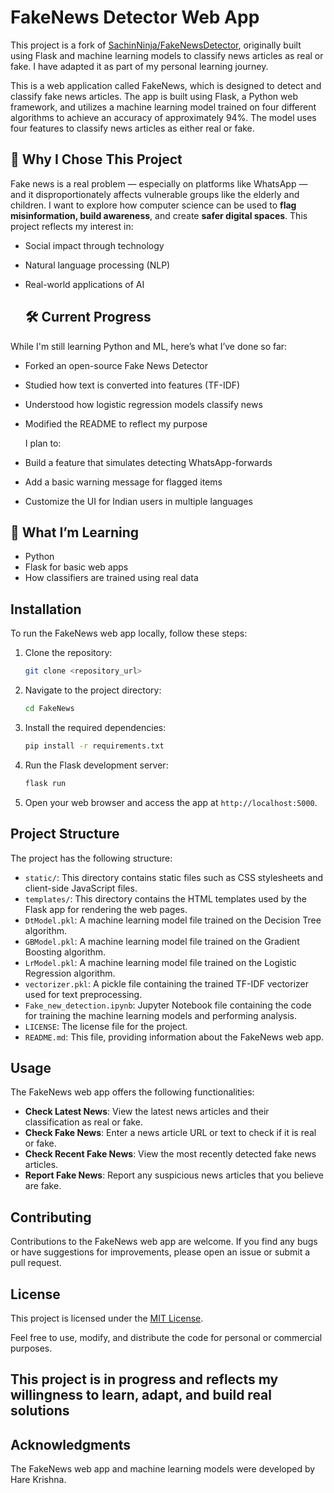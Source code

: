 # FakeNews Detector Web App
This project is a fork of [SachinNinja/FakeNewsDetector](https://github.com/SachinNinja/FakeNewsDetector), originally built using Flask and machine learning models to classify news articles as real or fake. I have adapted it as part of my personal learning journey.

This is a web application called FakeNews, which is designed to detect and classify fake news articles. The app is built using Flask, a Python web framework, and utilizes a machine learning model trained on four different algorithms to achieve an accuracy of approximately 94%. The model uses four features to classify news articles as either real or fake.

## 🌟 Why I Chose This Project

Fake news is a real problem — especially on platforms like WhatsApp — and it disproportionately affects vulnerable groups like the elderly and children. I want to explore how computer science can be used to **flag misinformation, build awareness**, and create **safer digital spaces**.
This project reflects my interest in:
- Social impact through technology
- Natural language processing (NLP)
- Real-world applications of AI

  
  ## 🛠️ Current Progress

While I'm still learning Python and ML, here’s what I’ve done so far:
- Forked an open-source Fake News Detector
- Studied how text is converted into features (TF-IDF)
- Understood how logistic regression models classify news
- Modified the README to reflect my purpose

  I plan to:
- Build a feature that simulates detecting WhatsApp-forwards
- Add a basic warning message for flagged items
- Customize the UI for Indian users in multiple languages


## 🧠 What I’m Learning
- Python
- Flask for basic web apps
- How classifiers are trained using real data


## Installation

To run the FakeNews web app locally, follow these steps:

1. Clone the repository:
   ```bash
   git clone <repository_url>
   ```

2. Navigate to the project directory:
   ```bash
   cd FakeNews
   ```

3. Install the required dependencies:
   ```bash
   pip install -r requirements.txt
   ```

4. Run the Flask development server:
   ```bash
   flask run
   ```

5. Open your web browser and access the app at `http://localhost:5000`.

## Project Structure

The project has the following structure:

- `static/`: This directory contains static files such as CSS stylesheets and client-side JavaScript files.
- `templates/`: This directory contains the HTML templates used by the Flask app for rendering the web pages.
- `DtModel.pkl`: A machine learning model file trained on the Decision Tree algorithm.
- `GBModel.pkl`: A machine learning model file trained on the Gradient Boosting algorithm.
- `LrModel.pkl`: A machine learning model file trained on the Logistic Regression algorithm.
- `vectorizer.pkl`: A pickle file containing the trained TF-IDF vectorizer used for text preprocessing.
- `Fake_new_detection.ipynb`: Jupyter Notebook file containing the code for training the machine learning models and performing analysis.
- `LICENSE`: The license file for the project.
- `README.md`: This file, providing information about the FakeNews web app.

## Usage

The FakeNews web app offers the following functionalities:

- **Check Latest News**: View the latest news articles and their classification as real or fake.
- **Check Fake News**: Enter a news article URL or text to check if it is real or fake.
- **Check Recent Fake News**: View the most recently detected fake news articles.
- **Report Fake News**: Report any suspicious news articles that you believe are fake.

## Contributing

Contributions to the FakeNews web app are welcome. If you find any bugs or have suggestions for improvements, please open an issue or submit a pull request.

## License

This project is licensed under the [MIT License](LICENSE).

Feel free to use, modify, and distribute the code for personal or commercial purposes.
## This project is in progress and reflects my willingness to learn, adapt, and build real solutions

## Acknowledgments

The FakeNews web app and machine learning models were developed by Hare Krishna.
